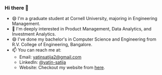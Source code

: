 ### Hi there 👋
- 😄 I'm a graduate student at Cornell University, majoring in Engineering Management.
- 🔭 I'm deeply interested in Product Management, Data Analytics, and Investment Analytics.
- 😄 I've done my bachelor's in Computer Science and Engineering from R.V. College of Engineering, Bangalore.
- 📫 You can reach me at:
  - Email: yatinsatija2@gmail.com 
  - LinkedIn: [@yatin-satija](https://www.linkedin.com/in/yatin-satija)
  - Website: Checkout my website from [here](https://yatinsatija.netlify.app/).
<!--
**yatinsatija/yatinsatija** is a ✨ _special_ ✨ repository because its `README.md` (this file) appears on your GitHub profile.

Here are some ideas to get you started:
- 
- 🔭 I’m currently working on ...
- 🌱 I’m currently learning ...
- 👯 I’m looking to collaborate on ...
- 🤔 I’m looking for help with ...
- 💬 Ask me about ...
- 📫 How to reach me: ...
- 😄 Pronouns: ...
- ⚡ Fun fact: ...
-->
